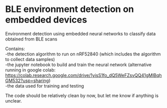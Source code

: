 # BLE environment detection on embedded devices
Environment detection using embedded neural networks to classify data obtained from BLE scans


Contains: <br>
-the detection algorithm to run on nRF52840 (which includes the algorithm to collect data samples)<br>
-the jupyter notebook to build and train the neural network
(alternative running in google colab: https://colab.research.google.com/drive/1yisS1fo_dQ5WeFZsvQQ41gMlBqhGM532?usp=sharing)<br>
-the data used for training and testing


The code should be relatively clean by now, but let me know if anything is unclear.
